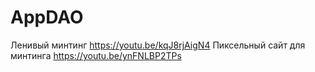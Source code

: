 # AppDAO
Ленивый минтинг https://youtu.be/kqJ8rjAigN4
Пиксельный сайт для минтинга https://youtu.be/ynFNLBP2TPs
